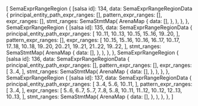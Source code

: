 [
    SemaExprRangeRegion {
        [salsa id]: 134,
        data: SemaExprRangeRegionData {
            principal_entity_path_expr_ranges: [],
            pattern_expr_ranges: [],
            expr_ranges: [],
            stmt_ranges: SemaStmtMap(
                ArenaMap {
                    data: [],
                },
            ),
        },
    },
    SemaExprRangeRegion {
        [salsa id]: 135,
        data: SemaExprRangeRegionData {
            principal_entity_path_expr_ranges: [
                10..11,
                10..13,
                10..15,
                15..16,
                19..20,
            ],
            pattern_expr_ranges: [],
            expr_ranges: [
                10..15,
                15..16,
                10..16,
                16..17,
                10..17,
                17..18,
                10..18,
                19..20,
                20..21,
                19..21,
                21..22,
                19..22,
            ],
            stmt_ranges: SemaStmtMap(
                ArenaMap {
                    data: [],
                },
            ),
        },
    },
    SemaExprRangeRegion {
        [salsa id]: 136,
        data: SemaExprRangeRegionData {
            principal_entity_path_expr_ranges: [],
            pattern_expr_ranges: [],
            expr_ranges: [
                3..4,
            ],
            stmt_ranges: SemaStmtMap(
                ArenaMap {
                    data: [],
                },
            ),
        },
    },
    SemaExprRangeRegion {
        [salsa id]: 137,
        data: SemaExprRangeRegionData {
            principal_entity_path_expr_ranges: [
                3..4,
                5..6,
                10..11,
            ],
            pattern_expr_ranges: [
                3..4,
            ],
            expr_ranges: [
                5..6,
                6..7,
                5..7,
                7..8,
                5..8,
                10..11,
                11..12,
                10..12,
                12..13,
                10..13,
            ],
            stmt_ranges: SemaStmtMap(
                ArenaMap {
                    data: [],
                },
            ),
        },
    },
]